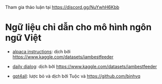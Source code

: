 Tham gia thảo luận tại https://discord.gg/NuYwhH6Kbb

# Ngữ liệu chỉ dẫn cho mô hình ngôn ngữ Việt

- [alpaca instructions](https://github.com/tatsu-lab/stanford_alpaca): dịch bởi https://www.kaggle.com/datasets/iambestfeeder

- [daily dialog](https://huggingface.co/datasets/daily_dialog): dịch bởi https://www.kaggle.com/datasets/iambestfeeder

- [gpt4all](https://github.com/nomic-ai/gpt4all): lược bỏ và dịch bởi Tuộc và https://github.com/binhvq
